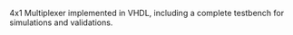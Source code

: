 4x1 Multiplexer implemented in VHDL, including a complete testbench for simulations and validations.